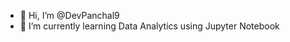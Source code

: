 - 👋 Hi, I’m @DevPanchal9
- 🌱 I’m currently learning Data Analytics using Jupyter Notebook


<!---
DevPanchal9/DevPanchal9 is a ✨ special ✨ repository because its `README.md` (this file) appears on your GitHub profile.
You can click the Preview link to take a look at your changes.
--->
